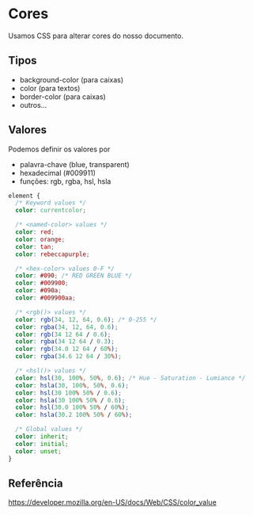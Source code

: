 # Cores

Usamos CSS para alterar cores do nosso documento.

## Tipos

* background-color (para caixas)
* color (para textos)
* border-color (para caixas)
* outros...

## Valores

Podemos definir os valores por

* palavra-chave (blue, transparent)
* hexadecimal (#009911)
* funções: rgb, rgba, hsl, hsla

```css
element {
  /* Keyword values */
  color: currentcolor;

  /* <named-color> values */
  color: red;
  color: orange;
  color: tan;
  color: rebeccapurple;

  /* <hex-color> values 0-F */
  color: #090; /* RED GREEN BLUE */
  color: #009900;
  color: #090a;
  color: #009900aa;

  /* <rgb()> values */
  color: rgb(34, 12, 64, 0.6); /* 0-255 */
  color: rgba(34, 12, 64, 0.6);
  color: rgb(34 12 64 / 0.6);
  color: rgba(34 12 64 / 0.3);
  color: rgb(34.0 12 64 / 60%);
  color: rgba(34.6 12 64 / 30%);

  /* <hsl()> values */
  color: hsl(30, 100%, 50%, 0.6); /* Hue - Saturation - Lumiance */
  color: hsla(30, 100%, 50%, 0.6);
  color: hsl(30 100% 50% / 0.6);
  color: hsla(30 100% 50% / 0.6);
  color: hsl(30.0 100% 50% / 60%);
  color: hsla(30.2 100% 50% / 60%);

  /* Global values */
  color: inherit;
  color: initial;
  color: unset;
}
```

## Referência

https://developer.mozilla.org/en-US/docs/Web/CSS/color_value
